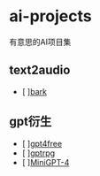 # ai-projects
有意思的AI项目集

## text2audio
- [ ][bark](https://github.com/suno-ai/bark)


## gpt衍生
- [ ][gpt4free](https://github.com/xtekky/gpt4free)
- [ ][gptrpg](https://github.com/dzoba/gptrpg)
- [ ][MiniGPT-4](https://github.com/Vision-CAIR/MiniGPT-4)